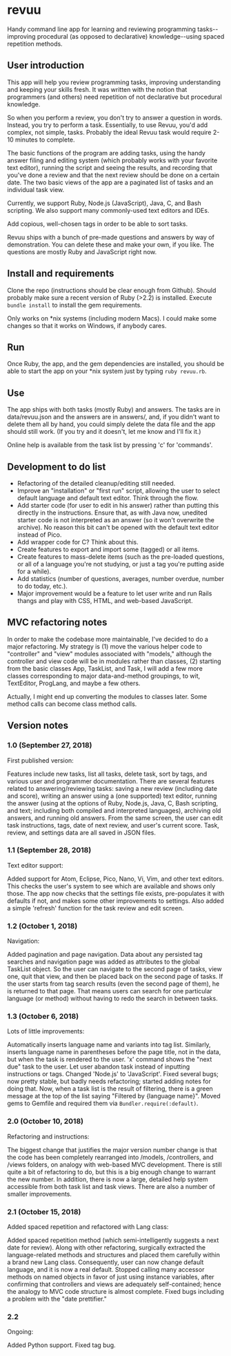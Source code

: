 # revuu
Handy command line app for learning and reviewing programming tasks--improving
procedural (as opposed to declarative) knowledge--using spaced repetition
methods.

## User introduction

This app will help you review programming tasks, improving understanding and
keeping your skills fresh. It was written with the notion that programmers (and
others) need repetition of not declarative but procedural knowledge.

So when you perform a review, you don't try to answer a question in words.
Instead, you try to perform a task. Essentially, to use Revuu, you'd add
complex, not simple, tasks. Probably the ideal Revuu task would require
2-10 minutes to complete.

The basic functions of the program are adding tasks, using the handy answer
filing and editing system (which probably works with your favorite text editor),
running the script and seeing the results, and recording that you've done a
review and that the next review should be done on a certain date. The two basic
views of the app are a paginated list of tasks and an individual task view.

Currently, we support Ruby, Node.js (JavaScript), Java, C, and Bash scripting.
We also support many commonly-used text editors and IDEs.

Add copious, well-chosen tags in order to be able to sort tasks.

Revuu ships with a bunch of pre-made questions and answers by way of
demonstration. You can delete these and make your own, if you like. The
questions are mostly Ruby and JavaScript right now.

## Install and requirements
Clone the repo (instructions should be clear enough from Github). Should
probably make sure a recent version of Ruby (>2.2) is installed. Execute
`bundle install` to install the gem requirements.

Only works on \*nix systems (including modern Macs). I could make some changes
so that it works on Windows, if anybody cares.

## Run
Once Ruby, the app, and the gem dependencies are installed, you should be able
to start the app on your \*nix system just by typing `ruby revuu.rb`.

## Use
The app ships with both tasks (mostly Ruby) and answers. The tasks are in
data/revuu.json and the answers are in answers/, and, if you didn't want to
delete them all by hand, you could simply delete the data file and the app
should still work. (If you try and it doesn't, let me know and I'll fix it.)

Online help is available from the task list by pressing 'c' for 'commands'.

## Development to do list

* Refactoring of the detailed cleanup/editing still needed.
* Improve an "installation" or "first run" script, allowing the user to select
default language and default text editor. Think through the flow.
* Add starter code (for user to edit in his answer) rather than putting this
directly in the instructions. Ensure that, as with Java now, unedited starter
code is not interpreted as an answer (so it won't overwrite the archive). No
reason this bit can't be opened with the default text editor instead of Pico.
* Add wrapper code for C? Think about this.
* Create features to export and import some (tagged) or all items.
* Create features to mass-delete items (such as the pre-loaded questions, or
all of a language you're not studying, or just a tag you're putting aside for
a while).
* Add statistics (number of questions, averages, number overdue, number to do
today, etc.).
* Major improvement would be a feature to let user write and run Rails thangs
and play with CSS, HTML, and web-based JavaScript.

## MVC refactoring notes

In order to make the codebase more maintainable, I've decided to do a major
refactoring. My strategy is (1) move the various helper code to "controller"
and "view" modules associated with "models," although the controller and view
code will be in modules rather than classes, (2) starting from the basic
classes App, TaskList, and Task, I will add a few more classes corresponding
to major data-and-method groupings, to wit, TextEditor, ProgLang, and maybe a
few others.

Actually, I might end up converting the modules to classes later. Some method
calls can become class method calls.

## Version notes

### 1.0 (September 27, 2018)
First published version:

Features include new tasks, list all tasks, delete
task, sort by tags, and various user and programmer documentation. There are
several features related to answering/reviewing tasks: saving a new review
(including date and score), writing an answer using a (one supported) text
editor, running the answer (using at the options of Ruby, Node.js, Java, C,
Bash scripting, and text; including both compiled and interpreted languages),
archiving old answers, and running old answers. From the same screen, the user
can edit task instructions, tags, date of next review, and user's current
score. Task, review, and settings data are all saved in JSON files.

### 1.1 (September 28, 2018)
Text editor support:

Added support for Atom, Eclipse, Pico, Nano, Vi, Vim, and other text editors.
This checks the user's system to see which are available and shows only those.
The app now checks that the settings file exists, pre-populates it with
defaults if not, and makes some other improvements to settings. Also added a
simple 'refresh' function for the task review and edit screen.

### 1.2 (October 1, 2018)
Navigation:

Added pagination and page navigation. Data about any persisted tag searches
and navigation page was added as attributes to the global TaskList object. So
the user can navigate to the second page of tasks, view one, quit that view,
and then be placed back on the second page of tasks. If the user starts from
tag search results (even the second page of them), he is returned to that page.
That means users can search for one particular language (or method) without
having to redo the search in between tasks.

### 1.3 (October 6, 2018)
Lots of little improvements:

Automatically inserts language name and variants into tag list. Similarly,
inserts language name in parentheses before the page title, not in the data,
but when the task is rendered to the user. 'x' command shows the "next due"
task to the user. Let user abandon task instead of inputting instructions or
tags. Changed 'Node.js' to 'JavaScript'. Fixed several bugs; now pretty
stable, but badly needs refactoring; started adding notes for doing that.
Now, when a task list is the result of filtering, there is a green message
at the top of the list saying "Filtered by {language name}". Moved gems to
Gemfile and required them via `Bundler.require(:default)`.

### 2.0 (October 10, 2018)
Refactoring and instructions:

The biggest change that justifies the major version number change is that
the code has been completely rearranged into /models, /controllers, and
/views folders, on analogy with web-based MVC development. There is still
quite a bit of refactoring to do, but this is a big enough change to warrant
the new number. In addition, there is now a large, detailed help system
accessible from both task list and task views. There are also a number of
smaller improvements.

### 2.1 (October 15, 2018)
Added spaced repetition and refactored with Lang class:

Added spaced repetition method (which semi-intelligently suggests a next date
for review). Along with other refactoring, surgically extracted the
language-related methods and structures and placed them carefully within a
brand new Lang class. Consequently, user can now change default language, and
it is now a real default. Stopped calling many accessor methods on named
objects in favor of just using instance variables, after confirming that
controllers and views are adequately self-contained; hence the analogy to MVC
code structure is almost complete. Fixed bugs including a problem with the
"date prettifier."

### 2.2
Ongoing:

Added Python support. Fixed tag bug.
